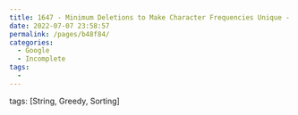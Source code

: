 ```yaml
---
title: 1647 - Minimum Deletions to Make Character Frequencies Unique - Medium
date: 2022-07-07 23:58:57
permalink: /pages/b48f84/
categories:
  - Google
  - Incomplete
tags:
  - 
---
```

tags: [String, Greedy, Sorting]